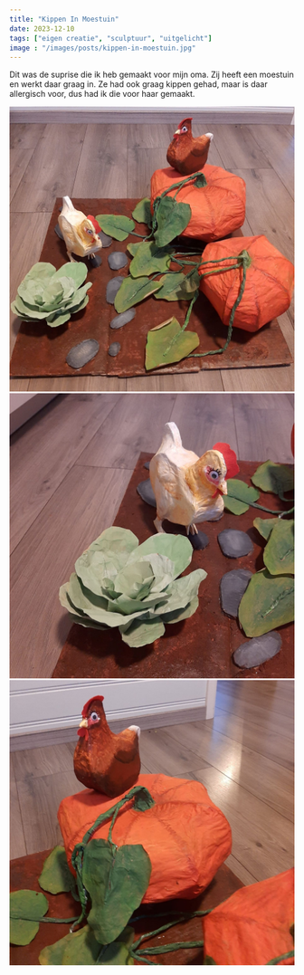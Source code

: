 ```yaml
---
title: "Kippen In Moestuin"
date: 2023-12-10
tags: ["eigen creatie", "sculptuur", "uitgelicht"]
image : "/images/posts/kippen-in-moestuin.jpg"
---
```


Dit was de suprise die ik heb gemaakt voor mijn oma. Zij heeft een moestuin en werkt daar graag in. Ze had ook graag kippen gehad, maar is daar allergisch voor, dus had ik die voor haar gemaakt.

![Ander Aanzicht](kippen-in-moestuin-zijaanzicht.jpg)
![Close-Up Wittachtige Kip](inzooming-witte-kip.jpg)
![Close-Up Bruine Kip](inzooming-bruine-kip.jpg)